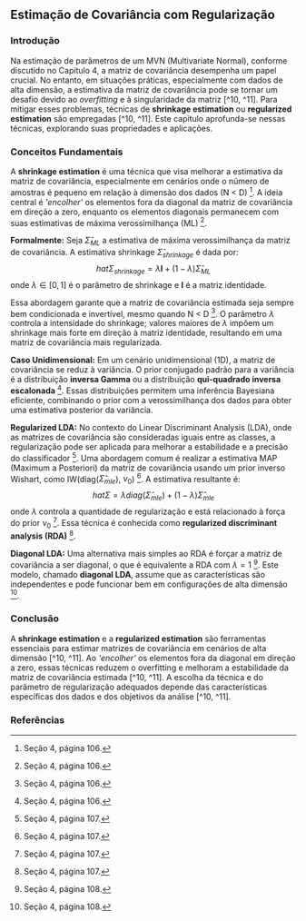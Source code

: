 ## Estimação de Covariância com Regularização
### Introdução
Na estimação de parâmetros de um MVN (Multivariate Normal), conforme discutido no Capítulo 4, a matriz de covariância desempenha um papel crucial. No entanto, em situações práticas, especialmente com dados de alta dimensão, a estimativa da matriz de covariância pode se tornar um desafio devido ao *overfitting* e à singularidade da matriz [^10, ^11]. Para mitigar esses problemas, técnicas de **shrinkage estimation** ou **regularized estimation** são empregadas [^10, ^11]. Este capítulo aprofunda-se nessas técnicas, explorando suas propriedades e aplicações.

### Conceitos Fundamentais
A **shrinkage estimation** é uma técnica que visa melhorar a estimativa da matriz de covariância, especialmente em cenários onde o número de amostras é pequeno em relação à dimensão dos dados (N < D) [^10]. A ideia central é *'encolher'* os elementos fora da diagonal da matriz de covariância em direção a zero, enquanto os elementos diagonais permanecem com suas estimativas de máxima verossimilhança (ML) [^10].

**Formalmente:**
Seja $\hat{\Sigma}_{ML}$ a estimativa de máxima verossimilhança da matriz de covariância. A estimativa shrinkage $\hat{\Sigma}_{shrinkage}$ é dada por:
$$hat{\Sigma}_{shrinkage} = \lambda \mathbf{I} + (1 - \lambda) \hat{\Sigma}_{ML}$$
onde $\lambda \in [0, 1]$ é o parâmetro de shrinkage e $\mathbf{I}$ é a matriz identidade.

Essa abordagem garante que a matriz de covariância estimada seja sempre bem condicionada e invertível, mesmo quando N < D [^10]. O parâmetro $\lambda$ controla a intensidade do shrinkage; valores maiores de $\lambda$ impõem um shrinkage mais forte em direção à matriz identidade, resultando em uma matriz de covariância mais regularizada.

**Caso Unidimensional:**
Em um cenário unidimensional (1D), a matriz de covariância se reduz à variância. O prior conjugado padrão para a variância é a distribuição **inversa Gamma** ou a distribuição **qui-quadrado inversa escalonada** [^10]. Essas distribuições permitem uma inferência Bayesiana eficiente, combinando o prior com a verossimilhança dos dados para obter uma estimativa posterior da variância.

**Regularized LDA:**
No contexto do Linear Discriminant Analysis (LDA), onde as matrizes de covariância são consideradas iguais entre as classes, a regularização pode ser aplicada para melhorar a estabilidade e a precisão do classificador [^11]. Uma abordagem comum é realizar a estimativa MAP (Maximum a Posteriori) da matriz de covariância usando um prior inverso Wishart, como IW(diag($\hat{\Sigma}_{mle}$), $\nu_0$) [^11]. A estimativa resultante é:
$$hat{\Sigma} = \lambda diag(\hat{\Sigma}_{mle}) + (1 - \lambda)\hat{\Sigma}_{mle}$$
onde $\lambda$ controla a quantidade de regularização e está relacionado à força do prior $\nu_0$ [^11]. Essa técnica é conhecida como **regularized discriminant analysis (RDA)** [^11].

**Diagonal LDA:**
Uma alternativa mais simples ao RDA é forçar a matriz de covariância a ser diagonal, o que é equivalente a RDA com $\lambda = 1$ [^12]. Este modelo, chamado **diagonal LDA**, assume que as características são independentes e pode funcionar bem em configurações de alta dimensão [^12].

### Conclusão
A **shrinkage estimation** e a **regularized estimation** são ferramentas essenciais para estimar matrizes de covariância em cenários de alta dimensão [^10, ^11]. Ao *'encolher'* os elementos fora da diagonal em direção a zero, essas técnicas reduzem o overfitting e melhoram a estabilidade da matriz de covariância estimada [^10, ^11]. A escolha da técnica e do parâmetro de regularização adequados depende das características específicas dos dados e dos objetivos da análise [^10, ^11].

### Referências
[^10]: Seção 4, página 106.
[^11]: Seção 4, página 107.
[^12]: Seção 4, página 108.
<!-- END -->